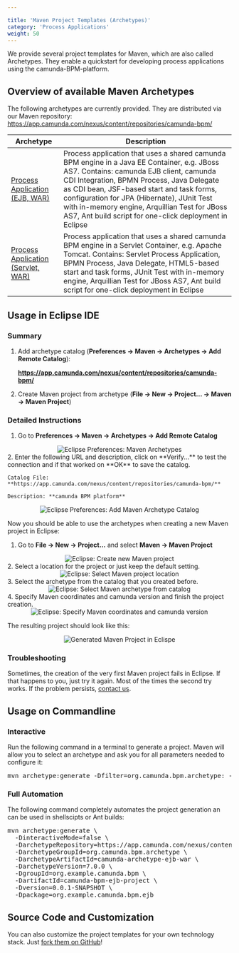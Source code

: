 ```yaml
---

title: 'Maven Project Templates (Archetypes)'
category: 'Process Applications'
weight: 50
---
```


We provide several project templates for Maven, which are also called Archetypes.
They enable a quickstart for developing process applications using the camunda-BPM-platform.

## Overview of available Maven Archetypes

The following archetypes are currently provided. They are distributed via our Maven repository: https://app.camunda.com/nexus/content/repositories/camunda-bpm/

<table class="table table-bordered">
  <thead>
    <tr><th>Archetype</th><th>Description</th></tr>
  </thead>
  <tbody>
    <tr>
      <td><a href="https://app.camunda.com/nexus/content/repositories/camunda-bpm/org/camunda/bpm/archetype/camunda-archetype-ejb-war/">Process Application (EJB, WAR)</a></td>
      <td>Process application that uses a shared camunda BPM engine in a Java EE Container, e.g. JBoss AS7.
          Contains: camunda EJB client, camunda CDI Integration, BPMN Process, Java Delegate as CDI bean, JSF-based start and task forms,
          configuration for JPA (Hibernate), JUnit Test with in-memory engine, Arquillian Test for JBoss AS7, Ant build script for one-click deployment in Eclipse</td>
    </tr>
    <tr>
      <td><a href="https://app.camunda.com/nexus/content/repositories/camunda-bpm/org/camunda/bpm/archetype/camunda-archetype-servlet-war/">Process Application (Servlet, WAR)</a></td>
      <td>Process application that uses a shared camunda BPM engine in a Servlet Container, e.g. Apache Tomcat.
          Contains: Servlet Process Application, BPMN Process, Java Delegate, HTML5-based start and task forms,
          JUnit Test with in-memory engine, Arquillian Test for JBoss AS7, Ant build script for one-click deployment in Eclipse</td>
    </tr>
  </tbody>
</table>

## Usage in Eclipse IDE

### Summary
1. Add archetype catalog (**Preferences -> Maven -> Archetypes -> Add Remote Catalog**):

    **https://app.camunda.com/nexus/content/repositories/camunda-bpm/**
2. Create Maven project from archetype (**File -> New -> Project... -> Maven -> Maven Project**)

### Detailed Instructions
1. Go to **Preferences -> Maven -> Archetypes -> Add Remote Catalog**
<center><img class="img-responsive" title="Eclipse Preferences: Maven Archetypes" src="ref:asset:/guides/user-guide/assets/img/eclipse-00-preferences-maven-archetypes.png"/></center>
2. Enter the following URL and description, click on **Verify...** to test the connection and if that worked on **OK** to save the catalog.

    Catalog File: **https://app.camunda.com/nexus/content/repositories/camunda-bpm/**

    Description: **camunda BPM platform**
<center><img class="img-responsive" title="Eclipse Preferences: Add Maven Archetype Catalog" src="ref:asset:/guides/user-guide/assets/img/eclipse-01-add-remote-archetype-catalog.png"/></center>

Now you should be able to use the archetypes when creating a new Maven project in Eclipse:

1. Go to **File -> New -> Project...** and select **Maven -> Maven Project**
<center><img class="img-responsive" title="Eclipse: Create new Maven project" src="ref:asset:/guides/user-guide/assets/img/eclipse-02-create-maven-project.png"/></center>
2. Select a location for the project or just keep the default setting.
<center><img class="img-responsive" title="Eclipse: Select Maven project location" src="ref:asset:/guides/user-guide/assets/img/eclipse-03-select-maven-project-location.png"/></center>
3. Select the archetype from the catalog that you created before.
<center><img class="img-responsive" title="Eclipse: Select Maven archetype from catalog" src="ref:asset:/guides/user-guide/assets/img/eclipse-04-select-archetype-from-catalog.png"/></center>
4. Specify Maven coordinates and camunda version and finish the project creation.
<center><img class="img-responsive" title="Eclipse: Specify Maven coordinates and camunda version" src="ref:asset:/guides/user-guide/assets/img/eclipse-05-specify-maven-coordinates-and-camunda-version.png"/></center>
  
The resulting project should look like this:

<center><img class="img-responsive" title="Generated Maven Project in Eclispe" src="ref:asset:/guides/user-guide/assets/img/eclipse-06-generated-maven-project.png"/></center>

### Troubleshooting

Sometimes, the creation of the very first Maven project fails in Eclipse. If that happens to you, just try it again. Most of the times the second try works. If the problem persists, <a href="http://camunda.org/community/forum.html">contact us</a>.

## Usage on Commandline

### Interactive

Run the following command in a terminal to generate a project. Maven will allow you to select an archetype and ask you for all parameters needed to configure it:

<pre class="console">
mvn archetype:generate -Dfilter=org.camunda.bpm.archetype: -DarchetypeCatalog=https://app.camunda.com/nexus/content/repositories/camunda-bpm
</pre>

### Full Automation

The following command completely automates the project generation an can be used in shellscipts or Ant builds:
<pre class="console">
mvn archetype:generate \
  -DinteractiveMode=false \
  -DarchetypeRepository=https://app.camunda.com/nexus/content/repositories/camunda-bpm \
  -DarchetypeGroupId=org.camunda.bpm.archetype \
  -DarchetypeArtifactId=camunda-archetype-ejb-war \
  -DarchetypeVersion=7.0.0 \
  -DgroupId=org.example.camunda.bpm \
  -DartifactId=camunda-bpm-ejb-project \
  -Dversion=0.0.1-SNAPSHOT \
  -Dpackage=org.example.camunda.bpm.ejb
</pre>

## Source Code and Customization

You can also customize the project templates for your own technology stack. Just <a href="https://github.com/camunda/camunda-archetypes">fork them on GitHub</a>!
